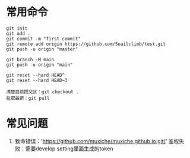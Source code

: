 # 常用命令

```shell
git init 
git add .
git commit -m "first commit"
git remote add origin https://github.com/Snailclimb/test.git
git push -u origin "master"

git branch -M main
git push -u origin "main"

git reset --hard HEAD^
git reset --hard HEAD~3

清楚目前提交区：git checkout .
拉取最新：git pull
```

# 常见问题

1. 致命错误：'https://github.com/muxiche/muxiche.github.io.git/' 鉴权失败：需要develop setting里面生成的token